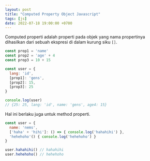 ```yaml
---
layout: post
title: "Computed Property Object Javascript"
tags: [js]
date: 2022-07-18 19:00:00 +0700
---
```


Computed properti adalah properti pada objek yang nama propertinya dihasilkan dari sebuah ekspresi di dalam kurung siku `[]`.

```js
const prop1 = 'name'
const prop2 = 'age' + 4
const prop3 = 10 + 15

const user = {
  lang: 'id',
  [prop1]: 'gens',
  [prop2]: 15,
  [prop3]: 25
}

console.log(user)
// {25: 25, lang: 'id', name: 'gens', age4: 15}
```

Hal ini berlaku juga untuk method properti.

```js
const user = {
  name: 'nems',
  ['haha' + 'hihi']: () => { console.log('hahahihi') },
  'hehehoho'() { console.log('hehehoho') }
}

user.hahahihi() // hahahihi
user.hehehoho() // hehehoho
```